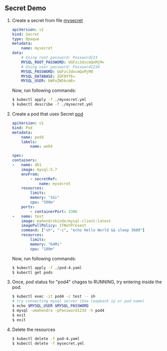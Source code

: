 ## Secret Demo
1. Create a secret from file [mysecret](./mysecret.yaml)

    ```yaml
    apiVersion: v1
    kind: Secret
    type: Opaque
    metadata:
        name: mysecret
    data:
        # Using root password: Password123
        MYSQL_ROOT_PASSWORD: UGFzc3dvcmQxMjM=
        # Using user password: Password1234
        MYSQL_PASSWORD: UGFzc3dvcmQxMjM0 
        MYSQL_DATABASE: ZGF0YTE= 
        MYSQL_USER: bWFoZW5kcmE=     
    ```

    Now, run following commands:

    ```bash
    $ kubectl apply -f ./mysecret.yml
    $ kubectl describe -f ./mysecret.yml
    ```

2.  Create a pod that uses Secret [pod](./pod-4.yaml)

    ```yaml
    apiVersion: v1
    kind: Pod
    metadata:
        name: pod4
        labels:
            name: web4

    spec:
    containers:
    -   name: db1
        image: mysql:5.7
        envFrom:
            - secretRef:
                name: mysecret
        resources:
            limits:
            memory: "1Gi"
            cpu: "500m"
        ports:
            - containerPort: 3306
    -   name: test
        image: mahendrshinde/mysql-client:latest
        imagePullPolicy: IfNotPresent
        command: ["sh", "-c", "echo Hello World && sleep 3600"]
        resources:
            limits:
            memory: "64Mi"
            cpu: "100m"
    ```
    Now, run following commands:

    ```bash
    $ kubectl apply -f ./pod-4.yaml
    $ kubectl get pods
    ```

3.  Once, pod status for "pod4" chages to RUNNING,
    try entering inside the pod.

    ```bash
    $ kubectl exec -it pod4 -c test -- sh  
    # try connecting mysql server (Use loopback ip or pod name)
    $ echo $MYSQL_USER $MYSQL_PASSWORD
    $ mysql -umahendra -pPassword1234 -h pod4
    $ exit
    $ exit
    ```

4.  Delete the resources

    ```bash
    $ kubectl delete -f pod-4.yaml
    $ kubectl delete -f mysecret.yml
    ```
